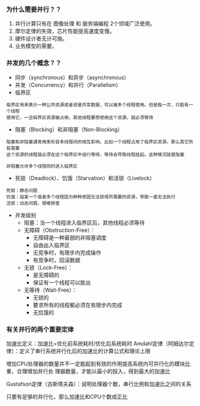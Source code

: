 ### 为什么需要并行？？
1. 并行计算只有在 图像处理 和 服务端编程 2个领域广泛使用。
2. 摩尔定律的失效，芯片性能提高速度变慢。
3. 硬件设计者无计可施。
4. 业务模型的需要。

### 并发的几个概念？？
+ 同步（synchronous）和异步（asynchronous）
+ 并发（Concurrency）和并行（Parallelism）
+ 临界区
````
临界区用来表示一种公共资源或者说是共享数据，可以被多个线程使用。但是每一次，只能有一个线程
使用它，一旦临界区资源被占用，其他线程要想使用这个资源，就必须等待
````
+ 阻塞（Blocking）和非阻塞（Non-Blocking）
````
阻塞和非阻塞通常用来形容多线程间的相互影响。比如一个线程占用了临界区资源，那么其它所有需要
这个资源的线程就必须在这个临界区中进行等待，等待会导致线程挂起。这种情况就是阻塞

非阻塞允许多个线程同时进入临界区
````
+ 死锁（Deadlock）、饥饿（Starvation）和活锁（Livelock）
````
死锁：静态问题
饥饿：指某一个或者多个线程因为种种原因无法获得所需要的资源，导致一直无法执行
活锁：动态问题，很难排查
````
+ 并发级别
   * 阻塞：当一个线程进入临界区后，其他线程必须等待
   * 无障碍（Obstruction-Free）：
      - 无障碍是一种最弱的非阻塞调度
      - 自由出入临界区
      - 无竞争时，有限步内完成操作
      - 有竞争时，回滚数据
   * 无锁（Lock-Free）：
      - 是无障碍的
      - 保证有一个线程可以胜出
   * 无等待（Wait-Free）：
      - 无锁的
      - 要求所有的线程都必须在有限步内完成
      - 无饥饿的
      
### 有关并行的两个重要定律
加速比定义：加速比=优化前系统耗时/优化后系统耗时
Amdahl定律（阿姆达尔定律）：定义了串行系统并行化后的加速比的计算公式和理论上限

增加CPU处理器的数量并不一定能起到有效的作用提高系统内可并行化的模块比重，合理增加并行处
理器数量，才能以最小的投入，得到最大的加速比

Gustafson定律（古斯塔夫森）：说明处理器个数，串行比例和加速比之间的关系

只要有足够的并行化，那么加速比和CPU个数成正比